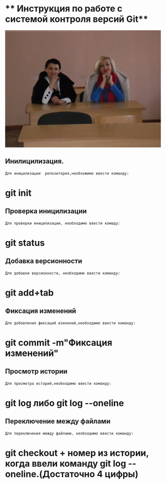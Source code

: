 # ** Инструкция по работе с системой контроля версий Git**
![ Логотип](SAM_0059.JPG)



## Инилицилизация.
    Для иницилизации  репозитория,необхожимо ввести команду:
   # **git init**
    
## Проверка иницилизации
    Для проверки иницилизации, необходимо ввести комаду:
   # **git status**

## Добавка версионности
    Для добавки версионности, необходимо ввести команду:
   # **git add+tab**

## Фиксация изменений
    Для добавления фиксаций изенений,необходимо ввести команду:
# **git commit -m"Фиксация изменений"**

## Просмотр истории
    Для просмотра историй,необходимо ввести команду:
# **git log либо git log --oneline**
## Переключение между файлами
    Для переключения между файлами, необходимо ввести команду:
# **git checkout + номер из истории, когда ввели команду git log --oneline.(Достаточно 4 цифры)**